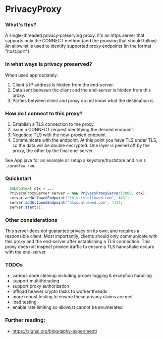 # PrivacyProxy

### What's this?
A single-threaded privacy-preserving proxy. It's an https server that supports only the CONNECT method (and the proxying that should follow). An allowlist is used to identify supported proxy endpoints (in the format "host:port").

### In what ways is privacy preserved?
When used appropriately:
1. Client's IP address is hidden from the end-server.
2. Data sent between the client and the end-server is hidden from this proxy.
3. Parties between client and proxy do not know what the destination is.

### How do I connect to this proxy?
1. Establish a TLS connection to the proxy.
2. Issue a CONNECT request identifying the desired endpoint.
3. Negotiate TLS with the now-proxied endpoint
4. Communicate with the endpoint. At this point you have TLS under TLS, so the data will be double encrypted. One layer is peeled off by the proxy, the other by the final end-server.

See App.java for an example or setup a keystore/truststore and run `$ ./gradlew run`.

### Quickstart
```java
  SSLContext ctx = ...
  PrivacyProxyServer server = new PrivacyProxyServer(3000, ctx);
  server.addAllowedEndpoint("this.is.allowed.com", 443);
  server.addAllowedEndpoint("also.allowed.com", 443);
  server.start();
```

### Other considerations
This server does not guarantee privacy on its own, and requires a responsible client. Most importantly, clients should only communicate with this proxy and the end-server after establishing a TLS connection. This proxy does not inspect proxied traffic to ensure a TLS handshake occurs with the end-server.

### TODOs
- various code cleanup including proper logging & exception handling
- support multithreading
- support proxy authorization
- offload heavier crypto tasks to worker threads
- more robust testing to ensure these privacy claims are met
- load testing
- enable rate limiting so allowlist cannot be enumerated

### Further reading:
- https://signal.org/blog/giphy-experiment/ 
